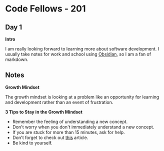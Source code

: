 # Code Fellows - 201

## Day 1

**Intro**

I am really looking forward to learning more about software development. I usually take notes for work and school using [Obsidian](https://obsidian.md/), so I am a fan of markdown.

Notes
-

**Growth Mindset**

The growth mindset is looking at a problem like an opportunity for learning and development rather than an event of frustration. 

**3 Tips to Stay in the Growth Mindset**

- Remember the feeling of understanding a new concept.
- Don't worry when you don't immediately understand a new concept.
- If you are stuck for more than 15 minutes, ask for help.
- Don't forget to check out [this](https://www.atlassian.com/blog/inside-atlassian/growth-mindset) article.
- Be kind to yourself.

